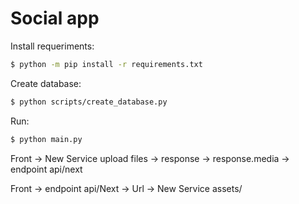 # Social app

Install requeriments:
```sh
$ python -m pip install -r requirements.txt
```

Create database:
```sh
$ python scripts/create_database.py
```

Run:
```sh
$ python main.py
```

Front -> New Service upload files -> response -> response.media -> endpoint api/next

Front -> endpoint api/Next -> Url -> New Service assets/<Url>
